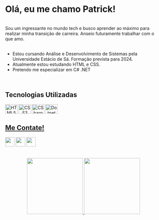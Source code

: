 <h1>Olá, eu me chamo Patrick!</h1>

</br>

<div>Sou um ingressante no mundo tech e busco aprender ao máximo para realizar minha transição de carreira. Anseio futuramente trabalhar com o que amo.</div>
</br>
<ul>
  <li> Estou cursando Análise e Desenvolvimento de Sistemas pela Universidade Estácio de Sá. Formação prevista para 2024. </li>
  <li> Atualmente estou estudando HTML e CSS. </li>
  <li> Pretendo me especializar em C# .NET </li>
</ul>


</br>

<h2>Tecnologias Utilizadas</h2>
<div align="center">
  <a href="//www.github.com/patrick-barbosa">
    
  <img align="left" alt="HTML5" height="30" width="40" src="https://cdn.jsdelivr.net/gh/devicons/devicon/icons/html5/html5-original.svg" />
  <img align="left" alt="CSS3" height="30" width="40" src="https://cdn.jsdelivr.net/gh/devicons/devicon/icons/css3/css3-original.svg" />          
  <img align="left" alt="CSharp" height="30" width="40" src="https://cdn.jsdelivr.net/gh/devicons/devicon/icons/csharp/csharp-original.svg" />
  <img align="left" alt="Dotnet" height="30" width="40" src="https://cdn.jsdelivr.net/gh/devicons/devicon/icons/dot-net/dot-net-original.svg" />
</div>

</br>
</br>


<h2>Me Contate! </h2>
<a href="https://www.linkedin.com/in/PO27" target="_blank"><img height="30" src="https://img.shields.io/badge/-LinkedIn-%230077B5?style=for-the-badge&logo=linkedin&logoColor=white" target="_blank"></a>
<a href="mailto:patrick.oliveira27@hotmail.com" target="_blank"><img height="30" src="https://img.shields.io/badge/Microsoft_Outlook-0078D4?style=for-the-badge&logo=microsoft-outlook&logoColor=white" target="_blank"></a> 
<a href="https://wa.me/5521966086050" target="_blank"><img height="30" src="https://img.shields.io/badge/WhatsApp-25D366?style=for-the-badge&logo=whatsapp&logoColor=white" target="_blank"></a> 
  
</br>
</br>  
</br>


<div align="center">
  <a href="https://github.com/Patrick-Barbosa">

  <img height="180em" src="https://github-readme-stats.vercel.app/api?username=patrick-barbosa&show_icons=true&theme=dracula&include_all_commits=true&count_private=true"/>
  <img height="180em" src="https://github-readme-stats.vercel.app/api/top-langs/?username=patrick-barbosa&layout=compact&langs_count=7&theme=dracula"/>
</div>

 
